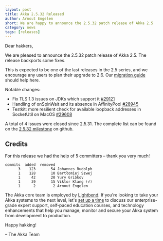 ```yaml
---
layout: post
title: Akka 2.5.32 Released
author: Arnout Engelen
short: We are happy to announce the 2.5.32 patch release of Akka 2.5
category: news
tags: [releases]
---
```


Dear hakkers,

We are pleased to announce the 2.5.32 patch release of Akka 2.5. The release backports some fixes.

This is expected to be one of the last releases in the 2.5 series, and we
encourage any users to plan their upgrade to 2.6. Our
[migration guide](https://doc.akka.io/docs/akka/current/project/migration-guide-2.5.x-2.6.x.html)
should help here.

Notable changes:

* Fix TLS 1.3 issues on JDKs which support it [#29121](https://github.com/akka/akka/pull/29148)
* Handling of onSpinWait and its absence in AffinityPool [#28945](https://github.com/akka/akka/pull/28945)
* Testkit: more resilient check for available loopback addresses in SocketUtil on MacOS [#29608](https://github.com/akka/akka/pull/29608)

A total of 4 issues were closed since 2.5.31. The complete list can be found on the [2.5.32 milestone](https://github.com/akka/akka/milestone/165?closed=1) on github.

## Credits

For this release we had the help of 5 committers – thank you very much!

```
commits  added  removed
      3    123       54 Johannes Rudolph
      1    128       10 Bartłomiej Szwej
      1     42       20 Yury Gribkov
      1     39       15 Viktor Klang (√)
      1      2        2 Arnout Engelen
```

The Akka core team is employed by [Lightbend](https://www.lightbend.com). If you're looking to take your Akka systems to the next level, let's [set up a time](https://www.lightbend.com/contact) to discuss our enterprise-grade expert support, self-paced education courses, and technology enhancements that help you manage, monitor and secure your Akka system from development to production.

Happy hakking!

– The Akka Team
